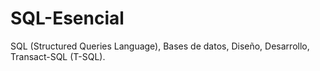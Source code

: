 # SQL-Esencial
SQL (Structured Queries Language), Bases de datos, Diseño, Desarrollo, Transact-SQL (T-SQL).
